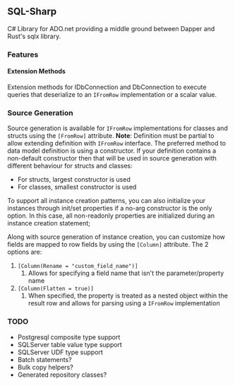 ## SQL-Sharp

C# Library for ADO.net providing a middle ground between Dapper and Rust's sqlx library.

### Features
#### Extension Methods
Extension methods for IDbConnection and DbConnection to execute queries that deserialize to an
`IFromRow` implementation or a scalar value.

### Source Generation
Source generation is available for `IFromRow` implementations for classes and structs using the
`[FromRow]` attribute. __Note__: Definition must be partial to allow extending definition with
`IFromRow` interface. The preferred method to data model definition is using a constructor. If your
definition contains a non-default constructor then that will be used in source generation with
different behaviour for structs and classes:

* For structs, largest constructor is used 
* For classes, smallest constructor is used

To support all instance creation patterns, you can also initialize your instances through init/set
properties if a no-arg constructor is the only option. In this case, all non-readonly properties are
initialized during an instance creation statement;

Along with source generation of instance creation, you can customize how fields are mapped to row
fields by using the `[Column]` attribute. The 2 options are:

1. `[Column(Rename = "custom_field_name")]`
   1. Allows for specifying a field name that isn't the parameter/property name
2. `[Column(Flatten = true)]`
   1. When specified, the property is treated as a nested object within the result row and allows
   for parsing using a `IFromRow` implementation

### TODO
* Postgresql composite type support
* SQLServer table value type support
* SQLServer UDF type support
* Batch statements?
* Bulk copy helpers?
* Generated repository classes?